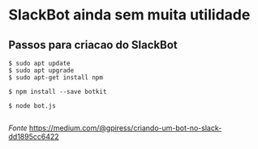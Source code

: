 # SlackBot ainda sem muita utilidade

## Passos para criacao do SlackBot
```
$ sudo apt update
$ sudo apt upgrade
$ sudo apt-get install npm

$ npm install --save botkit

$ node bot.js


``` 

*Fonte* https://medium.com/@gpiress/criando-um-bot-no-slack-dd1895cc6422

